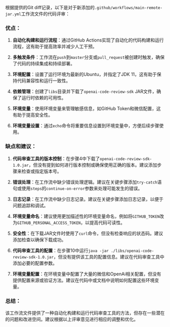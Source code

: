 根据提供的Git diff记录，以下是对于新添加的`.github/workflows/main-remote-jar.yml`工作流文件的代码评审：

### 优点：

1. **自动化构建和运行流程**：通过GitHub Actions实现了自动化的代码构建和运行流程，这有助于提高效率并减少人工干预。

2. **多触发条件**：工作流在`push`到`master`分支或`pull_request`被创建时触发，确保了代码的持续集成和持续部署。

3. **环境配置**：设置了运行环境为最新的Ubuntu，并指定了JDK 11，这有助于保持代码兼容性和运行一致性。

4. **依赖管理**：创建了`libs`目录并下载了`openai-code-review-sdk` JAR文件，确保了运行时依赖的可用性。

5. **环境变量**：使用环境变量来管理敏感信息，如GitHub Token和微信配置，这有助于提高安全性。

6. **环境变量设置**：通过`echo`命令将重要信息设置到环境变量中，方便后续步骤使用。

### 缺点和建议：

1. **代码审查工具的版本控制**：在步骤4中下载了`openai-code-review-sdk-1.0.jar`，但没有提到如何进行版本控制或确保使用正确的版本。建议添加步骤来检查或指定版本号。

2. **错误处理**：在工作流中缺少错误处理逻辑。建议在关键步骤添加`try-catch`语句或使用`steps`的`continue-on-error`参数来处理可能发生的错误。

3. **日志记录**：在工作流中缺少日志记录。建议在关键步骤添加日志记录，以便于问题追踪和调试。

4. **环境变量命名**：建议使用更加描述性的环境变量命名，例如将`GITHUB_TOKEN`改为`GITHUB_PERSONAL_ACCESS_TOKEN`，以提高代码可读性。

5. **安全性**：在下载JAR文件时使用了`curl`命令，但没有检查响应的状态码。建议添加检查以确保下载成功。

6. **代码审查工具的配置**：在步骤10中运行`java -jar ./libs/openai-code-review-sdk-1.0.jar`，但没有提供该工具的配置信息。建议在代码审查工具中添加必要的配置参数。

7. **环境变量配置**：在环境变量中配置了大量的微信和OpenAi相关配置，但没有提供配置来源或验证方法。建议在代码中或文档中说明如何配置这些环境变量。

### 总结：

该工作流文件提供了一种自动化构建和运行代码审查工具的方法，但存在一些潜在的问题和改进空间。建议根据以上评审意见进行相应的调整和优化。